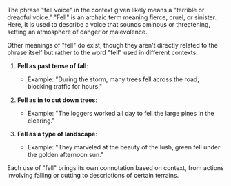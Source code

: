 The phrase "fell voice" in the context given likely means a "terrible or dreadful voice." "Fell" is an archaic term meaning fierce, cruel, or sinister. Here, it is used to describe a voice that sounds ominous or threatening, setting an atmosphere of danger or malevolence.

Other meanings of "fell" do exist, though they aren't directly related to the phrase itself but rather to the word "fell" used in different contexts:

1. **Fell as past tense of fall**:
   - Example: "During the storm, many trees fell across the road, blocking traffic for hours."

2. **Fell as in to cut down trees**:
   - Example: "The loggers worked all day to fell the large pines in the clearing."

3. **Fell as a type of landscape**:
   - Example: "They marveled at the beauty of the lush, green fell under the golden afternoon sun."

Each use of "fell" brings its own connotation based on context, from actions involving falling or cutting to descriptions of certain terrains.